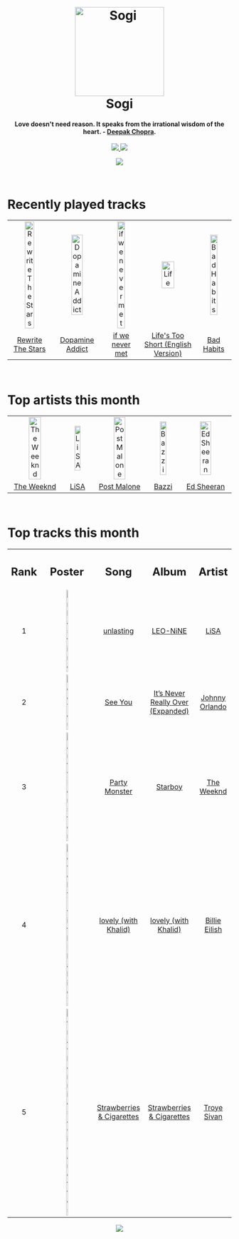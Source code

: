 <h1 align='center'>
  <br>
  <a href='https://www.youtube.com/watch?v=dQw4w9WgXcQ'><img src='https://i.ibb.co/XYSwTqV/kaguya-modified.png' alt='Sogi' width='200'></a>
  <br>
  Sogi
  <br>
</h1>

<h4 align='center'>Love doesn't need reason. It speaks from the irrational wisdom of the heart. - <a href='https://duckduckgo.com/?q=Deepak+Chopra' target='_blank'>Deepak Chopra</a>.</h4>

<p align='center'>
  <a href='https://discord.gg/96EA7ENfV9'>
    <img src='https://img.shields.io/discord/775232281954353183?color=blue&label=Discord'>
  </a>
  <a href='https://sxoxgxi.pythonanywhere.com/'><img src='https://img.shields.io/website?down_color=red&down_message=offline&label=Blog&up_color=light%20green&up_message=online&url=https%3A%2F%2Fsxoxgxi.pythonanywhere.com'></a>
</p>
<p status, align='center'>
  <a href='https://open.spotify.com/user/317777c47jvjnq6zzzwbijw6gbmi'>
    <img src='https://img.shields.io/badge/Playing-Without Me (with Juice WRLD)-&?style=social&logo=spotify'>
  </a>
</p status>
<!------ RECENTLY PLAYED ------>

<p recentlyplayed, float='left'>
  <br>
  <h1>Recently played tracks</h1>
  <p></p>
  <table style='width:100%'>
    <tr align='center'>
      <td><img class='artists' src='https://images.weserv.nl/?mask=circle&url=https://i.scdn.co/image/ab67616d0000b273c4e9d12d9ccdd7e48d2a0329' alt='Rewrite The Stars' style='width:50%'>
      </td>
      <td><img class='artists' src='https://images.weserv.nl/?mask=circle&url=https://i.scdn.co/image/ab67616d0000b2730c8a0405b0035e48ab780eec' alt='Dopamine Addict' style='width:50%'>
      </td>
      <td><img class='artists' src='https://images.weserv.nl/?mask=circle&url=https://i.scdn.co/image/ab67616d0000b27332db4a1bfc362abd17ab1c18' alt='if we never met' style='width:50%'>
      </td>
      <td><img class='artists' src='https://images.weserv.nl/?mask=circle&url=https://i.scdn.co/image/ab67616d0000b273eb9bc74e6ced59a2638898b0' alt='Life's Too Short (English Version)' style='width:50%'>
      </td>
      <td><img class='artists' src='https://images.weserv.nl/?mask=circle&url=https://i.scdn.co/image/ab67616d0000b273ef24c3fdbf856340d55cfeb2' alt='Bad Habits' style='width:50%'>
      </td>
    </tr>
    <tr align='center'>
      <td>
      <a href='https://open.spotify.com/track/7FlHNJT4TC120CDvFOHzei'>Rewrite The Stars</a>
      </td>
      <td>
      <a href='https://open.spotify.com/track/18I7HIzT4GwEzp9jJ8KoFe'>Dopamine Addict</a>
      </td>
      <td>
      <a href='https://open.spotify.com/track/3D2H0RZzOXziswr9UHbpyb'>if we never met</a>
      </td>
      <td>
      <a href='https://open.spotify.com/track/2mgzUVvDpb1zMSB4glLQ6T'>Life's Too Short (English Version)</a>
      </td>
      <td>
      <a href='https://open.spotify.com/track/3rmo8F54jFF8OgYsqTxm5d'>Bad Habits</a>
      </td>
    </tr>
  </table>
</p recentlyplayed>
<!------ .RECENTLY PLAYED ------>
<!------ TOP ARTISTS ------>

<p topartists, float='left'>
  <br>
  <h1>Top artists this month</h1>
  <p></p>
  <table style='width:100%'>
    <tr align='center'>
      <td><img class='artists' src='https://images.weserv.nl/?mask=circle&url=https://i.scdn.co/image/ab6761610000e5ebb5f9e28219c169fd4b9e8379' alt='The Weeknd' style='width:50%'>
      </td>
      <td><img class='artists' src='https://images.weserv.nl/?mask=circle&url=https://i.scdn.co/image/ab6761610000e5ebdcd1820cd9a0eaefc5d0646f' alt='LiSA' style='width:50%'>
      </td>
      <td><img class='artists' src='https://images.weserv.nl/?mask=circle&url=https://i.scdn.co/image/ab6761610000e5ebb894ef9fa437b0389c5567cc' alt='Post Malone' style='width:50%'>
      </td>
      <td><img class='artists' src='https://images.weserv.nl/?mask=circle&url=https://i.scdn.co/image/ab6761610000e5eb335e53b32dfd6e33fef91466' alt='Bazzi' style='width:50%'>
      </td>
      <td><img class='artists' src='https://images.weserv.nl/?mask=circle&url=https://i.scdn.co/image/ab6761610000e5eb12a2ef08d00dd7451a6dbed6' alt='Ed Sheeran' style='width:50%'>
      </td>
    </tr>
    <tr align='center'>
      <td>
      <a href='https://open.spotify.com/artist/1Xyo4u8uXC1ZmMpatF05PJ'>The Weeknd</a>
      </td>
      <td>
      <a href='https://open.spotify.com/artist/0blbVefuxOGltDBa00dspv'>LiSA</a>
      </td>
      <td>
      <a href='https://open.spotify.com/artist/246dkjvS1zLTtiykXe5h60'>Post Malone</a>
      </td>
      <td>
      <a href='https://open.spotify.com/artist/4GvEc3ANtPPjt1ZJllr5Zl'>Bazzi</a>
      </td>
      <td>
      <a href='https://open.spotify.com/artist/6eUKZXaKkcviH0Ku9w2n3V'>Ed Sheeran</a>
      </td>
    </tr>
  </table>
</p topartists>
<!------ .TOP ARTISTS ------>

<!------ TOP SONGS ------>

<p topsongs, float='left' >
  <br>
  <h1>Top tracks this month</h1>
  <p></p>
  <table style='width:100%'>
    <tr align='center'>
      <td>
      <h2>Rank</h2>
      </td>
      <td>
      <h2>Poster</h2>
      </td>
      <td>
      <h2>Song</h2>
      </td>
      <td>
      <h2>Album</h2>
      </td>
      <td>
      <h2>Artist</h2>
      </td>
    </tr>
    <tr align='center'>
      <td>
      1
      </td>
      <td><img class='artists' src='https://images.weserv.nl/?mask=circle&url=https://i.scdn.co/image/ab67616d0000b27364c8cf7bc530a05dd10e8efe' alt='unlasting' style='width:10%'>
      </td>
      <td>
      <a href='https://open.spotify.com/track/3SlQVRQAgsc6ac6UBM9dIk'>unlasting</a>
      </td>
      <td>
      <a href='https://open.spotify.com/album/6qi56zXbhq7PU5lvzWNXIO'>LEO-NiNE</a>
      </td>
      <td>
      <a href='https://open.spotify.com/artist/0blbVefuxOGltDBa00dspv'>LiSA</a>
      </td>
    </tr>
    <tr align='center'>
      <td>
      2
      </td>
      <td><img class='artists' src='https://images.weserv.nl/?mask=circle&url=https://i.scdn.co/image/ab67616d0000b273fb0ea2ab8c0a71549518e6fd' alt='See You' style='width:10%'>
      </td>
      <td>
      <a href='https://open.spotify.com/track/3EWVRpOcVLY74B7claEX65'>See You</a>
      </td>
      <td>
      <a href='https://open.spotify.com/album/5UtK7iPrjxMrxsQe1bPqkm'>It’s Never Really Over (Expanded)</a>
      </td>
      <td>
      <a href='https://open.spotify.com/artist/6aX6KqXgEcARRHwvWxHcFW'>Johnny Orlando</a>
      </td>
    </tr>
    <tr align='center'>
      <td>
      3
      </td>
      <td><img class='artists' src='https://images.weserv.nl/?mask=circle&url=https://i.scdn.co/image/ab67616d0000b2734718e2b124f79258be7bc452' alt='Party Monster' style='width:10%'>
      </td>
      <td>
      <a href='https://open.spotify.com/track/4F7A0DXBrmUAkp32uenhZt'>Party Monster</a>
      </td>
      <td>
      <a href='https://open.spotify.com/album/2ODvWsOgouMbaA5xf0RkJe'>Starboy</a>
      </td>
      <td>
      <a href='https://open.spotify.com/artist/1Xyo4u8uXC1ZmMpatF05PJ'>The Weeknd</a>
      </td>
    </tr>
    <tr align='center'>
      <td>
      4
      </td>
      <td><img class='artists' src='https://images.weserv.nl/?mask=circle&url=https://i.scdn.co/image/ab67616d0000b2738a3f0a3ca7929dea23cd274c' alt='lovely (with Khalid)' style='width:10%'>
      </td>
      <td>
      <a href='https://open.spotify.com/track/0u2P5u6lvoDfwTYjAADbn4'>lovely (with Khalid)</a>
      </td>
      <td>
      <a href='https://open.spotify.com/album/2sBB17RXTamvj7Ncps15AK'>lovely (with Khalid)</a>
      </td>
      <td>
      <a href='https://open.spotify.com/artist/6qqNVTkY8uBg9cP3Jd7DAH'>Billie Eilish</a>
      </td>
    </tr>
    <tr align='center'>
      <td>
      5
      </td>
      <td><img class='artists' src='https://images.weserv.nl/?mask=circle&url=https://i.scdn.co/image/ab67616d0000b273c9eb4c87e1d7f5353908b712' alt='Strawberries & Cigarettes' style='width:10%'>
      </td>
      <td>
      <a href='https://open.spotify.com/track/3afkJSKX0EAMsJXTZnDXXJ'>Strawberries & Cigarettes</a>
      </td>
      <td>
      <a href='https://open.spotify.com/album/5L0bixsyXEkomsyucUySjy'>Strawberries & Cigarettes</a>
      </td>
      <td>
      <a href='https://open.spotify.com/artist/3WGpXCj9YhhfX11TToZcXP'>Troye Sivan</a>
      </td>
    </tr>
  </table>
</p topsongs>
<!------ .TOP SONGS ------>
<p align='center'>
  <img src='https://profile-counter.glitch.me/sxoxgxi/count.svg'>
</p>
